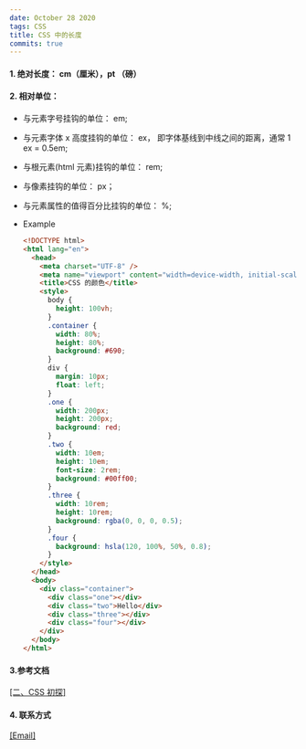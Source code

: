 ```yaml
---
date: October 28 2020
tags: CSS
title: CSS 中的长度
commits: true
---
```


#### 1. 绝对长度： cm（厘米），pt （磅）

#### 2. 相对单位：

- 与元素字号挂钩的单位： em;

- 与元素字体 x 高度挂钩的单位： ex， 即字体基线到中线之间的距离，通常 1 ex = 0.5em;

- 与根元素(html 元素)挂钩的单位： rem;

- 与像素挂钩的单位： px；

- 与元素属性的值得百分比挂钩的单位： %;

- Example

  ```html
  <!DOCTYPE html>
  <html lang="en">
    <head>
      <meta charset="UTF-8" />
      <meta name="viewport" content="width=device-width, initial-scale=1.0" />
      <title>CSS 的颜色</title>
      <style>
        body {
          height: 100vh;
        }
        .container {
          width: 80%;
          height: 80%;
          background: #690;
        }
        div {
          margin: 10px;
          float: left;
        }
        .one {
          width: 200px;
          height: 200px;
          background: red;
        }
        .two {
          width: 10em;
          height: 10em;
          font-size: 2rem;
          background: #00ff00;
        }
        .three {
          width: 10rem;
          height: 10rem;
          background: rgba(0, 0, 0, 0.5);
        }
        .four {
          background: hsla(120, 100%, 50%, 0.8);
        }
      </style>
    </head>
    <body>
      <div class="container">
        <div class="one"></div>
        <div class="two">Hello</div>
        <div class="three"></div>
        <div class="four"></div>
      </div>
    </body>
  </html>
  ```

#### 3.参考文档

[[二、CSS 初探]](https://web-oyster.github.io/2020/10/28/HTML/Tutorial/%E4%BA%8C%E3%80%81CSS%20%E5%88%9D%E6%8E%A2/)

#### 4. 联系方式

[[Email]](yuanmin8888@outlook.com)
